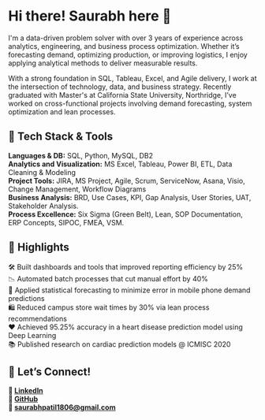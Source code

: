 # Hi there! Saurabh here 👋  

I'm a data-driven problem solver with over 3 years of experience across analytics, engineering, and business process optimization. Whether it’s forecasting demand, optimizing production, or improving logistics, I enjoy applying analytical methods to deliver measurable results.
  
With a strong foundation in SQL, Tableau, Excel, and Agile delivery, I work at the intersection of technology, data, and business strategy. Recently graduated with Master's at California State University, Northridge, I’ve worked on cross-functional projects involving demand forecasting, system optimization and lean processes.
  
## **🔧 Tech Stack & Tools**
  
**Languages & DB:** SQL, Python, MySQL, DB2\
**Analytics and Visualization:** MS Excel, Tableau, Power BI, ETL, Data Cleaning & Modeling\
**Project Tools:** JIRA, MS Project, Agile, Scrum, ServiceNow, Asana, Visio, Change Management, Workflow Diagrams\
**Business Analysis:** BRD, Use Cases, KPI, Gap Analysis, User Stories, UAT, Stakeholder Analysis.\
**Process Excellence:** Six Sigma (Green Belt), Lean, SOP Documentation, ERP Concepts, SIPOC, FMEA, VSM.
  
## **📌 Highlights**
  
🛠 Built dashboards and tools that improved reporting efficiency by 25%\
📉 Automated batch processes that cut manual effort by 40%\
🧪 Applied statistical forecasting to minimize error in mobile phone demand predictions\
🛍️ Reduced campus store wait times by 30% via lean process recommendations\
❤️ Achieved 95.25% accuracy in a heart disease prediction model using Deep Learning\
📚 Published research on cardiac prediction models @ ICMISC 2020
  
## **🤝 Let’s Connect!**
**🔗 [LinkedIn](https://www.linkedin.com/in/saurabh-patil18/)**\
**🐙 [GitHub](https://github.com/Saurabh-patil18)**\
**📧 saurabhpatil1806@gmail.com**
  
<!--
**Saurabh-patil18/Saurabh-patil18** is a ✨ _special_ ✨ repository because its `README.md` (this file) appears on your GitHub profile.

Here are some ideas to get you started:

- 🔭 I’m currently working on ...
- 🌱 I’m currently learning ...
- 👯 I’m looking to collaborate on ...
- 🤔 I’m looking for help with ...
- 💬 Ask me about ...
- 📫 How to reach me: ...
- 😄 Pronouns: ...
- ⚡ Fun fact: ...
-->
